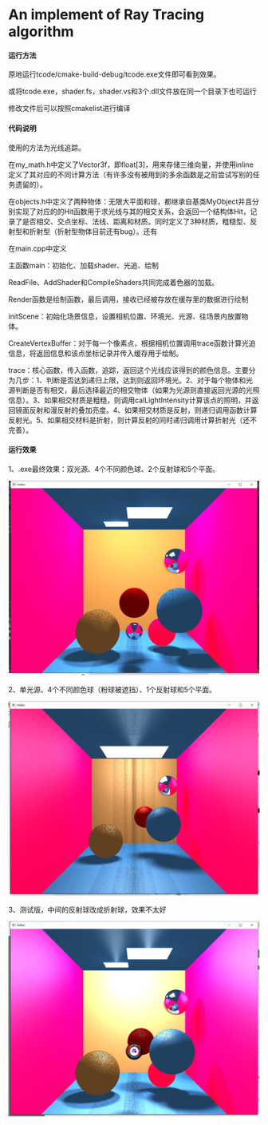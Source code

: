 # An implement of Ray Tracing algorithm

#### 运行方法

原地运行tcode/cmake-build-debug/tcode.exe文件即可看到效果。

或将tcode.exe，shader.fs，shader.vs和3个.dll文件放在同一个目录下也可运行

修改文件后可以按照cmakelist进行编译

#### 代码说明

使用的方法为光线追踪。

在my_math.h中定义了Vector3f，即float[3]，用来存储三维向量，并使用inline定义了其对应的不同计算方法（有许多没有被用到的多余函数是之前尝试写别的任务遗留的）。

在objects.h中定义了两种物体：无限大平面和球，都继承自基类MyObject并且分别实现了对应的的Hit函数用于求光线与其的相交关系，会返回一个结构体Hit，记录了是否相交、交点坐标、法线、距离和材质。同时定义了3种材质，粗糙型、反射型和折射型（折射型物体目前还有bug）。还有

在main.cpp中定义

主函数main：初始化、加载shader、光追、绘制

ReadFile、AddShader和CompileShaders共同完成着色器的加载。

Render函数是绘制函数，最后调用，接收已经被存放在缓存里的数据进行绘制

initScene：初始化场景信息，设置相机位置、环境光、光源、往场景内放置物体。

CreateVertexBuffer：对于每一个像素点，根据相机位置调用trace函数计算光追信息，将返回信息和该点坐标记录并传入缓存用于绘制。

trace：核心函数，传入函数，追踪，返回这个光线应该得到的颜色信息。主要分为几步：1、判断是否达到递归上限，达到则返回环境光。2、对于每个物体和光源判断是否有相交，最后选择最近的相交物体（如果为光源则直接返回光源的光照信息）。3、如果相交材质是粗糙，则调用calLightIntensity计算该点的照明，并返回镜面反射和漫反射的叠加亮度。4、如果相交材质是反射，则递归调用函数计算反射光。5、如果相交材料是折射，则计算反射的同时递归调用计算折射光（还不完善）。

#### 运行效果

1、.exe最终效果：双光源、4个不同颜色球、2个反射球和5个平面。

![d3d2a4f9b5591be775ff32373c6a17f](1702994750519.jpg)

2、单光源、4个不同颜色球（粉球被遮挡）、1个反射球和5个平面。

![image-20221204174928504](image-20221204174928504.png)

3、测试版，中间的反射球改成折射球，效果不太好

![image-20221204175013747](image-20221204175013747.png)